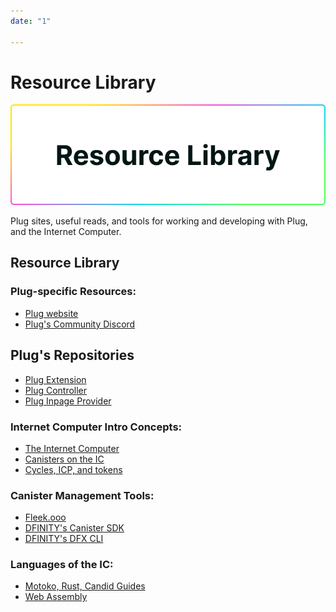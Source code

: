 ```yaml
---
date: "1"

---
```

# Resource Library

![](imgs/library.png)

Plug sites, useful reads, and tools for working and developing with Plug, and the Internet Computer.

## Resource Library

### Plug-specific Resources:
- [Plug website](https://plugwallet.ooo) 
- [Plug's Community Discord](https://discord.gg/yVEcEzmrgm)

## Plug's Repositories
- [Plug Extension](https://github.com/Psychedelic/plug)
- [Plug Controller](https://github.com/Psychedelic/plug-controller)
- [Plug Inpage Provider](https://github.com/Psychedelic/plug-inpage-provider)

### Internet Computer Intro Concepts:
- [The Internet Computer](https://github.com/FleekHQ/plug-extension)
- [Canisters on the IC](https://www.youtube.com/watch?v=LKpGuBOXxtQ)
- [Cycles, ICP, and tokens](https://medium.com/dfinity/the-internet-computers-token-economics-an-overview-29e238bd1d83)

### Canister Management Tools:
- [Fleek.ooo](https://fleek.ooo/)
- [DFINITY's Canister SDK](https://sdk.dfinity.org/docs/index.html)
- [DFINITY's DFX CLI](https://sdk.dfinity.org/docs/developers-guide/cli-reference.html)

### Languages of the IC:
- [Motoko, Rust, Candid Guides](https://sdk.dfinity.org/docs/languages/languages-overview.html)
- [Web Assembly](https://webassembly.org/)